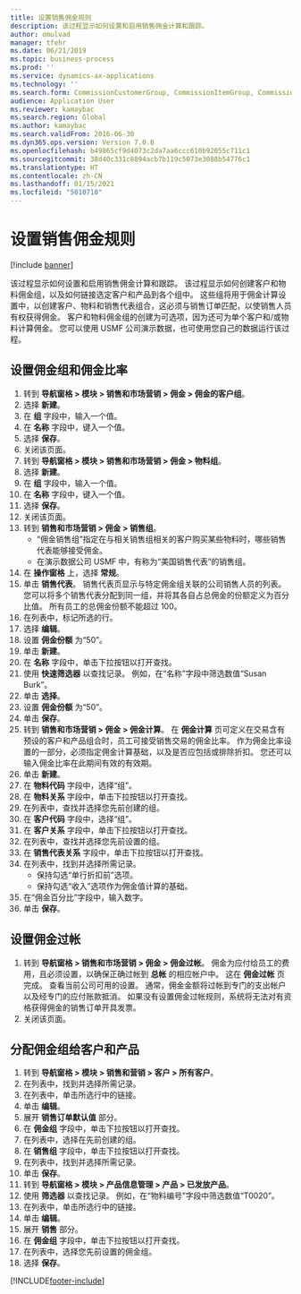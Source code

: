 ```yaml
---
title: 设置销售佣金规则
description: 该过程显示如何设置和启用销售佣金计算和跟踪。
author: omulvad
manager: tfehr
ms.date: 06/21/2019
ms.topic: business-process
ms.prod: ''
ms.service: dynamics-ax-applications
ms.technology: ''
ms.search.form: CommissionCustomerGroup, CommissionItemGroup, CommissionSalesGroup, CommissionSalesMember, DirPartyLookup, CommissionCalc, InventPosting, CustTable, EcoResProductDetailsExtended, CommissionEmplSalesGroup
audience: Application User
ms.reviewer: kamaybac
ms.search.region: Global
ms.author: kamaybac
ms.search.validFrom: 2016-06-30
ms.dyn365.ops.version: Version 7.0.0
ms.openlocfilehash: b49865cf9d4073c2da7aa6ccc610b92055c711c1
ms.sourcegitcommit: 38d40c331c8894acb7b119c5073e3088b54776c1
ms.translationtype: HT
ms.contentlocale: zh-CN
ms.lasthandoff: 01/15/2021
ms.locfileid: "5010710"
---
```

# <a name="set-up-sales-commission-rules"></a>设置销售佣金规则

[!include [banner](../../includes/banner.md)]

该过程显示如何设置和启用销售佣金计算和跟踪。 该过程显示如何创建客户和物料佣金组，以及如何链接选定客户和产品到各个组中。 这些组将用于佣金计算设置中，以创建客户、物料和销售代表组合，这必须与销售订单匹配，以使销售人员有权获得佣金。 客户和物料佣金组的创建为可选项，因为还可为单个客户和/或物料计算佣金。 您可以使用 USMF 公司演示数据，也可使用您自己的数据运行该过程。


## <a name="set-up-commission-groups-and-commission-rates"></a>设置佣金组和佣金比率
1. 转到 **导航窗格 > 模块 > 销售和市场营销 > 佣金 > 佣金的客户组**。
2. 选择 **新建**。
3. 在 **组** 字段中，输入一个值。
4. 在 **名称** 字段中，键入一个值。
5. 选择 **保存**。
6. 关闭该页面。
7. 转到 **导航窗格 > 模块 > 销售和市场营销 > 佣金 > 物料组**。
8. 选择 **新建**。
9. 在 **组** 字段中，输入一个值。
10. 在 **名称** 字段中，键入一个值。
11. 选择 **保存**。
12. 关闭该页面。
13. 转到 **销售和市场营销 > 佣金 > 销售组**。
    - “佣金销售组”指定在与相关销售组相关的客户购买某些物料时，哪些销售代表能够接受佣金。  
    - 在演示数据公司 USMF 中，有称为“美国销售代表”的销售组。  
14. 在 **操作窗格** 上，选择 **常规**。
15. 单击 **销售代表**。 销售代表页显示与特定佣金组关联的公司销售人员的列表。 您可以将多个销售代表分配到同一组，并将其各自占总佣金的份额定义为百分比值。 所有员工的总佣金份额不能超过 100。 
16. 在列表中，标记所选的行。
17. 选择 **编辑**。
18. 设置 **佣金份额** 为“50”。
19. 单击 **新建**。
20. 在 **名称** 字段中，单击下拉按钮以打开查找。
21. 使用 **快速筛选器** 以查找记录。 例如，在“名称”字段中筛选数值“Susan Burk”。
22. 单击 **选择**。
23. 设置 **佣金份额** 为“50”。
24. 单击 **保存**。
25. 转到 **销售和市场营销 > 佣金 > 佣金计算**。 在 **佣金计算** 页可定义在交易含有预设的客户和产品组合时，员工可接受销售交易的佣金比率。 作为佣金比率设置的一部分，必须指定佣金计算基础，以及是否应包括或排除折扣。 您还可以输入佣金比率在此期间有效的有效期。  
26. 单击 **新建**。
27. 在 **物料代码** 字段中，选择“组”。
28. 在 **物料关系** 字段中，单击下拉按钮以打开查找。
29. 在列表中，查找并选择您先前创建的组。
30. 在 **客户代码** 字段中，选择“组”。
31. 在 **客户关系** 字段中，单击下拉按钮以打开查找。
32. 在列表中，查找并选择您先前设置的组。
33. 在 **销售代表关系** 字段中，单击下拉按钮以打开查找。
34. 在列表中，找到并选择所需记录。
    - 保持勾选“单行折扣前”选项。  
    - 保持勾选“收入”选项作为佣金值计算的基础。    
35. 在“佣金百分比”字段中，输入数字。
36. 单击 **保存**。

## <a name="setting-up-commission-posting"></a>设置佣金过帐
1. 转到 **导航窗格 > 销售和市场营销 > 佣金 > 佣金过帐**。 佣金为应付给员工的费用，且必须设置，以确保正确过帐到 **总帐** 的相应帐户中。 这在 **佣金过帐** 页完成。 查看当前公司可用的设置。 通常，佣金金额将过帐到专门的支出帐户以及经专门的应付账款抵消。 如果没有设置佣金过帐规则，系统将无法对有资格获得佣金的销售订单开具发票。  
2. 关闭该页面。

## <a name="assign-a-commission-group-to-a-customer-and-a-product"></a>分配佣金组给客户和产品
1. 转到 **导航窗格 > 模块 > 销售和营销 > 客户 > 所有客户**。
2. 在列表中，找到并选择所需记录。
3. 在列表中，单击所选行中的链接。
4. 单击 **编辑**。
5. 展开 **销售订单默认值** 部分。
6. 在 **佣金组** 字段中，单击下拉按钮以打开查找。
7. 在列表中，选择在先前创建的组。
8. 在 **销售组** 字段中，单击下拉按钮以打开查找。
9. 在列表中，找到并选择所需记录。
10. 单击 **保存**。
11. 转到 **导航窗格 > 模块 > 产品信息管理 > 产品 > 已发放产品**。
12. 使用 **筛选器** 以查找记录。 例如，在“物料编号”字段中筛选数值“T0020”。
13. 在列表中，单击所选行中的链接。
14. 单击 **编辑**。
15. 展开 **销售** 部分。
16. 在 **佣金组** 字段中，单击下拉按钮以打开查找。
17. 在列表中，选择您先前设置的佣金组。
18. 选择 **保存**。



[!INCLUDE[footer-include](../../../includes/footer-banner.md)]